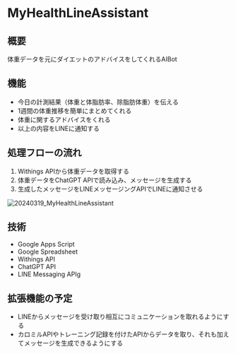 # MyHealthLineAssistant

## 概要
体重データを元にダイエットのアドバイスをしてくれるAIBot

## 機能

- 今日の計測結果（体重と体脂肪率、除脂肪体重）を伝える
- 1週間の体重推移を簡単にまとめてくれる
- 体重に関するアドバイスをくれる
- 以上の内容をLINEに通知する

## 処理フローの流れ

1. Withings APIから体重データを取得する
2. 体重データをChatGPT APIで読み込み、メッセージを生成する
3. 生成したメッセージをLINEメッセージングAPIでLINEに通知させる

![20240319_MyHealthLineAssistant](https://github.com/RyutoS2024/MyHealthLineAssistant/assets/87289018/8ac03872-5c44-4749-ad1f-0f919f38eb9d)


## 技術

- Google Apps Script
- Google Spreadsheet
- Withings API
- ChatGPT API
- LINE Messaging APIg

## 拡張機能の予定

- LINEからメッセージを受け取り相互にコミュニケーションを取れるようにする
- カロミルAPIやトレーニング記録を付けたAPIからデータを取り、それも加えてメッセージを生成できるようにする

